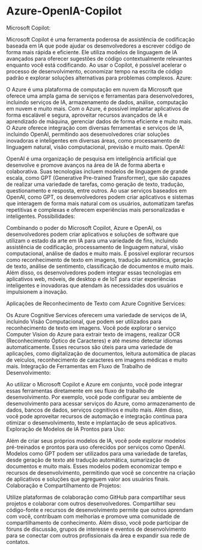 # Azure-OpenIA-Copilot

Microsoft Copilot:

Microsoft Copilot é uma ferramenta poderosa de assistência de codificação baseada em IA que pode ajudar os desenvolvedores a escrever código de forma mais rápida e eficiente.
Ele utiliza modelos de linguagem de IA avançados para oferecer sugestões de código contextualmente relevantes enquanto você está codificando.
Ao usar o Copilot, é possível acelerar o processo de desenvolvimento, economizar tempo na escrita de código padrão e explorar soluções alternativas para problemas complexos.
Azure:

O Azure é uma plataforma de computação em nuvem da Microsoft que oferece uma ampla gama de serviços e ferramentas para desenvolvedores, incluindo serviços de IA, armazenamento de dados, análise, computação em nuvem e muito mais.
Com o Azure, é possível implantar aplicativos de forma escalável e segura, aproveitar recursos avançados de IA e aprendizado de máquina, gerenciar dados de forma eficiente e muito mais.
O Azure oferece integração com diversas ferramentas e serviços de IA, incluindo OpenAI, permitindo aos desenvolvedores criar soluções inovadoras e inteligentes em diversas áreas, como processamento de linguagem natural, visão computacional, previsão e muito mais.
OpenAI:

OpenAI é uma organização de pesquisa em inteligência artificial que desenvolve e promove avanços na área de IA de forma aberta e colaborativa.
Suas tecnologias incluem modelos de linguagem de grande escala, como GPT (Generative Pre-trained Transformer), que são capazes de realizar uma variedade de tarefas, como geração de texto, tradução, questionamento e resposta, entre outros.
Ao usar serviços baseados em OpenAI, como GPT, os desenvolvedores podem criar aplicativos e sistemas que interagem de forma mais natural com os usuários, automatizam tarefas repetitivas e complexas e oferecem experiências mais personalizadas e inteligentes.
Possibilidades:

Combinando o poder do Microsoft Copilot, Azure e OpenAI, os desenvolvedores podem criar aplicativos e soluções de software que utilizam o estado da arte em IA para uma variedade de fins, incluindo assistência de codificação, processamento de linguagem natural, visão computacional, análise de dados e muito mais.
É possível explorar recursos como reconhecimento de texto em imagens, tradução automática, geração de texto, análise de sentimento, classificação de documentos e muito mais.
Além disso, os desenvolvedores podem integrar essas tecnologias em aplicativos web, móveis, de desktop e de IoT para criar experiências inteligentes e inovadoras que atendam às necessidades dos usuários e impulsionem a inovação.

Aplicações de Reconhecimento de Texto com Azure Cognitive Services:

Os Azure Cognitive Services oferecem uma variedade de serviços de IA, incluindo Visão Computacional, que podem ser utilizados para reconhecimento de texto em imagens.
Você pode explorar o serviço Computer Vision do Azure para extrair texto de imagens, realizar OCR (Reconhecimento Óptico de Caracteres) e até mesmo detectar idiomas automaticamente.
Esses recursos são úteis para uma variedade de aplicações, como digitalização de documentos, leitura automática de placas de veículos, reconhecimento de caracteres em imagens médicas e muito mais.
Integração de Ferramentas em Fluxo de Trabalho de Desenvolvimento:

Ao utilizar o Microsoft Copilot e Azure em conjunto, você pode integrar essas ferramentas diretamente em seu fluxo de trabalho de desenvolvimento.
Por exemplo, você pode configurar seu ambiente de desenvolvimento para acessar serviços do Azure, como armazenamento de dados, bancos de dados, serviços cognitivos e muito mais.
Além disso, você pode aproveitar recursos de automação e integração contínua para otimizar o desenvolvimento, teste e implantação de seus aplicativos.
Exploração de Modelos de IA Prontos para Uso:

Além de criar seus próprios modelos de IA, você pode explorar modelos pré-treinados e prontos para uso oferecidos por serviços como OpenAI.
Modelos como GPT podem ser utilizados para uma variedade de tarefas, desde geração de texto até tradução automática, sumarização de documentos e muito mais.
Esses modelos podem economizar tempo e recursos de desenvolvimento, permitindo que você se concentre na criação de aplicativos e soluções que agreguem valor aos usuários finais.
Colaboração e Compartilhamento de Projetos:

Utilize plataformas de colaboração como GitHub para compartilhar seus projetos e colaborar com outros desenvolvedores.
Compartilhar seu código-fonte e recursos de desenvolvimento permite que outros aprendam com você, contribuam com melhorias e promove uma comunidade de compartilhamento de conhecimento.
Além disso, você pode participar de fóruns de discussão, grupos de interesse e eventos de desenvolvimento para se conectar com outros profissionais da área e expandir sua rede de contatos.
